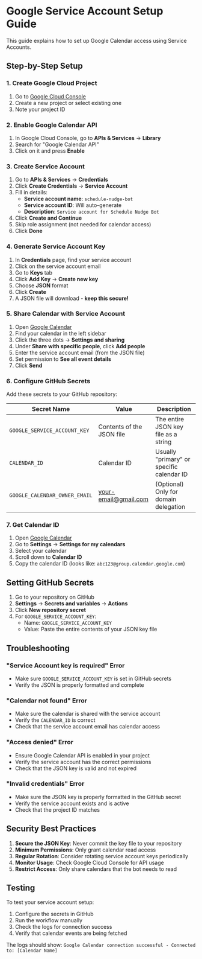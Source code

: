 # Google Service Account Setup Guide

This guide explains how to set up Google Calendar access using Service Accounts.

## Step-by-Step Setup

### 1. Create Google Cloud Project

1. Go to [Google Cloud Console](https://console.cloud.google.com/)
2. Create a new project or select existing one
3. Note your project ID

### 2. Enable Google Calendar API

1. In Google Cloud Console, go to **APIs & Services** → **Library**
2. Search for "Google Calendar API"
3. Click on it and press **Enable**

### 3. Create Service Account

1. Go to **APIs & Services** → **Credentials**
2. Click **Create Credentials** → **Service Account**
3. Fill in details:
   - **Service account name**: `schedule-nudge-bot`
   - **Service account ID**: Will auto-generate
   - **Description**: `Service account for Schedule Nudge Bot`
4. Click **Create and Continue**
5. Skip role assignment (not needed for calendar access)
6. Click **Done**

### 4. Generate Service Account Key

1. In **Credentials** page, find your service account
2. Click on the service account email
3. Go to **Keys** tab
4. Click **Add Key** → **Create new key**
5. Choose **JSON** format
6. Click **Create**
7. A JSON file will download - **keep this secure!**

### 5. Share Calendar with Service Account

1. Open [Google Calendar](https://calendar.google.com)
2. Find your calendar in the left sidebar
3. Click the three dots → **Settings and sharing**
4. Under **Share with specific people**, click **Add people**
5. Enter the service account email (from the JSON file)
6. Set permission to **See all event details**
7. Click **Send**

### 6. Configure GitHub Secrets

Add these secrets to your GitHub repository:

| Secret Name | Value | Description |
|-------------|-------|-------------|
| `GOOGLE_SERVICE_ACCOUNT_KEY` | Contents of the JSON file | The entire JSON key file as a string |
| `CALENDAR_ID` | Calendar ID | Usually "primary" or specific calendar ID |
| `GOOGLE_CALENDAR_OWNER_EMAIL` | your-email@gmail.com | (Optional) Only for domain delegation |

### 7. Get Calendar ID 

1. Open [Google Calendar](https://calendar.google.com)
2. Go to **Settings** → **Settings for my calendars**
3. Select your calendar
4. Scroll down to **Calendar ID**
5. Copy the calendar ID (looks like: `abc123@group.calendar.google.com`)

## Setting GitHub Secrets

1. Go to your repository on GitHub
2. **Settings** → **Secrets and variables** → **Actions**
3. Click **New repository secret**
4. For `GOOGLE_SERVICE_ACCOUNT_KEY`:
   - Name: `GOOGLE_SERVICE_ACCOUNT_KEY`
   - Value: Paste the entire contents of your JSON key file

## Troubleshooting

### "Service Account key is required" Error
- Make sure `GOOGLE_SERVICE_ACCOUNT_KEY` is set in GitHub secrets
- Verify the JSON is properly formatted and complete

### "Calendar not found" Error
- Make sure the calendar is shared with the service account
- Verify the `CALENDAR_ID` is correct
- Check that the service account email has calendar access

### "Access denied" Error
- Ensure Google Calendar API is enabled in your project
- Verify the service account has the correct permissions
- Check that the JSON key is valid and not expired

### "Invalid credentials" Error
- Make sure the JSON key is properly formatted in the GitHub secret
- Verify the service account exists and is active
- Check that the project ID matches

## Security Best Practices

1. **Secure the JSON Key**: Never commit the key file to your repository
2. **Minimum Permissions**: Only grant calendar read access
3. **Regular Rotation**: Consider rotating service account keys periodically
4. **Monitor Usage**: Check Google Cloud Console for API usage
5. **Restrict Access**: Only share calendars that the bot needs to read

## Testing

To test your service account setup:

1. Configure the secrets in GitHub
2. Run the workflow manually
3. Check the logs for connection success
4. Verify that calendar events are being fetched

The logs should show: `Google Calendar connection successful - Connected to: [Calendar Name]`